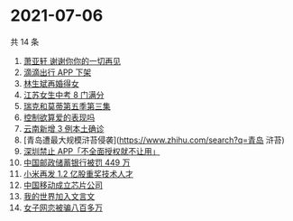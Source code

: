 # 2021-07-06

共 14 条

<!-- BEGIN ZHIHUSEARCH -->
<!-- 最后更新时间 Tue Jul 06 2021 14:09:51 GMT+0800 (China Standard Time) -->
1. [萧亚轩 谢谢你你的一切再见](https://www.zhihu.com/search?q=萧亚轩)
1. [滴滴出行 APP 下架](https://www.zhihu.com/search?q=滴滴下架)
1. [林生斌再婚得女](https://www.zhihu.com/search?q=林生斌)
1. [江苏女生中考 8 门满分](https://www.zhihu.com/search?q=中考)
1. [瑞克和莫蒂第五季第三集](https://www.zhihu.com/search?q=瑞克和莫蒂)
1. [控制欲算爱的表现吗](https://www.zhihu.com/search?q=扑通扑通的心)
1. [云南新增 3 例本土确诊](https://www.zhihu.com/search?q=云南疫情)
1. [青岛遭最大规模浒苔侵袭](https://www.zhihu.com/search?q=青岛 浒苔)
1. [深圳禁止 APP「不全面授权就不让用」](https://www.zhihu.com/search?q=大数据杀熟)
1. [中国邮政储蓄银行被罚 449 万](https://www.zhihu.com/search?q=中国邮政储蓄银行)
1. [小米再发 1.2 亿股重奖技术人才](https://www.zhihu.com/search?q=小米)
1. [中国移动成立芯片公司](https://www.zhihu.com/search?q=中国移动)
1. [我的世界加入文言文](https://www.zhihu.com/search?q=我的世界)
1. [女子网恋被骗八百多万](https://www.zhihu.com/search?q=网恋被骗)
<!-- END ZHIHUSEARCH -->
